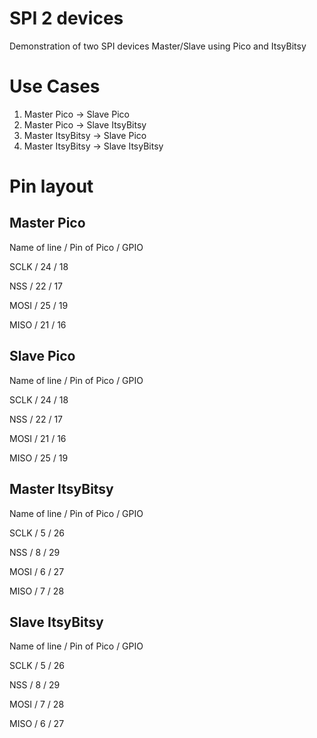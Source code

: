 # SPI 2 devices
Demonstration of two SPI devices Master/Slave using Pico and ItsyBitsy

# Use Cases
1. Master Pico -> Slave Pico
2. Master Pico -> Slave ItsyBitsy
3. Master ItsyBitsy -> Slave Pico
4. Master ItsyBitsy -> Slave ItsyBitsy

# Pin layout
## Master Pico
Name of line / Pin of Pico / GPIO

SCLK / 24 / 18

NSS / 22 / 17

MOSI / 25 / 19

MISO / 21 / 16
## Slave Pico
Name of line / Pin of Pico / GPIO

SCLK / 24 / 18

NSS / 22 / 17

MOSI / 21 / 16

MISO / 25 / 19
## Master ItsyBitsy
Name of line / Pin of Pico / GPIO

SCLK / 5 / 26

NSS / 8 / 29

MOSI / 6 / 27

MISO / 7 / 28
## Slave ItsyBitsy
Name of line / Pin of Pico / GPIO

SCLK / 5 / 26

NSS / 8 / 29

MOSI / 7 / 28

MISO / 6 / 27
